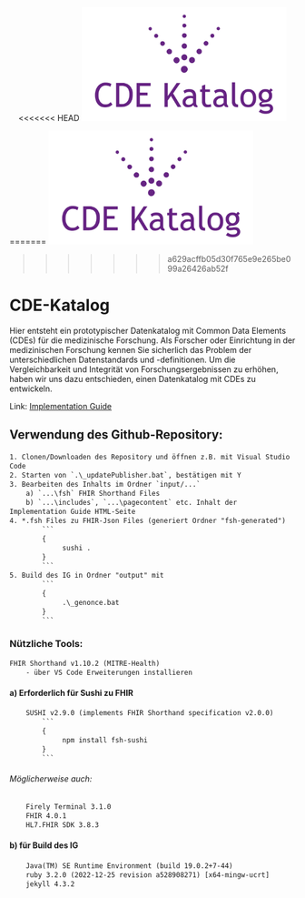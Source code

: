 <p align="center"> 
<<<<<<< HEAD
<a id="cde-catalog-logo" no-external="false" href="https://noctiz89.github.io/CDE-Katalog/output/index.html" target="_blank" rel="noopener noreferrer"><img height="200" alt="Visit our Implementation Guide" src="https://raw.githubusercontent.com/noctiz89/CDE-Katalog/main/input/images/cde-katalog_logo_slim.png"/></a></p>
</p>
<!---URL LOGO: https://raw.githubusercontent.com/noctiz89/CDE-Katalog/main/input/images/cde-katalog_logo_slim.png 
ALT aber gut : https://github.com/noctiz89/CDE-Katalog/blob/main/input/images/cde-katalog_logo_slim.png -->
=======
<a id="cde-catalog-logo" no-external="false" href="https://noctiz89.github.io/CDE-Katalog/output/index.html" target="_blank" rel="noopener noreferrer"><img height="200" alt="Visit our Implementation Guide" src="https://github.com/noctiz89/CDE-Katalog/blob/main/input/images/cde-katalog_logo_slim.png"/></a></p>
</p>

>>>>>>> a629acffb05d30f765e9e265be099a26426ab52f
# CDE-Katalog
Hier entsteht ein prototypischer Datenkatalog mit Common Data Elements (CDEs) für die medizinische Forschung. Als Forscher oder Einrichtung in der medizinischen Forschung kennen Sie sicherlich das Problem der unterschiedlichen Datenstandards und -definitionen. Um die Vergleichbarkeit und Integrität von Forschungsergebnissen zu erhöhen, haben wir uns dazu entschieden, einen Datenkatalog mit CDEs zu entwickeln.

Link: [Implementation Guide](https://noctiz89.github.io/CDE-Katalog/output/index.html)

## Verwendung des Github-Repository:
    1. Clonen/Downloaden des Repository und öffnen z.B. mit Visual Studio Code
    2. Starten von `.\_updatePublisher.bat`, bestätigen mit Y 
    3. Bearbeiten des Inhalts im Ordner `input/...`
        a) `...\fsh` FHIR Shorthand Files
        b) `...\includes`, `...\pagecontent` etc. Inhalt der Implementation Guide HTML-Seite
    4. *.fsh Files zu FHIR-Json Files (generiert Ordner "fsh-generated")
            ```
            {
                 sushi .
            }
            ``` 
    5. Build des IG in Ordner "output" mit
            ```
            {
                 .\_genonce.bat
            }
            ``` 

### Nützliche Tools:
    FHIR Shorthand v1.10.2 (MITRE-Health) 
        - über VS Code Erweiterungen installieren

#### a)  Erforderlich für Sushi zu FHIR
        SUSHI v2.9.0 (implements FHIR Shorthand specification v2.0.0)
            ```
            {
                 npm install fsh-sushi
            }
            ```     
###### Möglicherweise auch:
        Firely Terminal 3.1.0
        FHIR 4.0.1
        HL7.FHIR SDK 3.8.3
  

#### b)  für Build des IG
        Java(TM) SE Runtime Environment (build 19.0.2+7-44)
        ruby 3.2.0 (2022-12-25 revision a528908271) [x64-mingw-ucrt]
        jekyll 4.3.2

